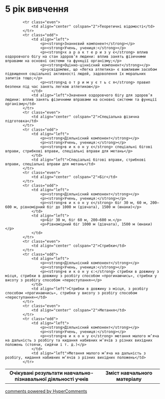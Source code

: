 <div id="hypercomments_widget" class="js-hypercomments-widget invisible"></div>

5 рік вивчення
=============================

<table>
  <body>
    <tr>
<td align="center" width="60%"><strong>Очікувані результати навчально-пізнавальної діяльності учнів</strong></td>
<td align="center" width="40%"><strong>Зміст навчального матеріалу</strong></td>
    </tr>

            <tr class="even">
                <td align="center" colspan="2">Теоретичні відомості</td>
            </tr>
            <tr class="odd">
                <td align="left">
                    <p><strong>Знаннєвий компонент</strong></p>
                    <p><strong>Учень, учениця:</strong></p>
                    <p><strong>х а р а к т е р и з у є</strong> вплив оздоровчого бігу на стан здоров’я людини: вплив занять фізичними вправами на основні системи та функції організму;</p>
                    <p><strong>Оцінно-ціннісний компонент</strong></p>
                    <p>усвідомлює, що «Легка атлетика» є важливим засобом підвищення соціальної активності людей, задоволення їх моральних запитів тощо;</p>
                    <p><strong>д о т р и м у є т ь с я</strong> правил безпеки під час занять легкою атлетикою</p>
                </td>
                <td align="left">Значення оздоровчого бігу для здоров’я людини: вплив занять фізичними вправами на основні системи та функції організму</td>
            </tr>
            <tr class="even">
                <td align="center" colspan="2">Спеціальна фізична підготовка</td>
            </tr>
            <tr class="odd">
                <td align="left">
                    <p><strong>Діяльнісний компонент</strong></p>
                    <p><strong>Учень, учениця:</strong></p>
                    <p><strong>в и к о н у є</strong> спеціальні бігові вправи, стрибкові вправи, спеціальні вправи для метань</p>
                </td>
                <td align="left">Спеціальні бігові вправи, стрибкові вправи, спеціальні вправи для метань</td>
            </tr>
            <tr class="even">
                <td align="center" colspan="2">Біг</td>
            </tr>
            <tr class="odd">
                <td align="left">
                    <p><strong>Діяльнісний компонент</strong></p>
                    <p><strong>Учень, учениця:</strong></p>
                    <p><strong>в и к о н у є</strong> біг 30 м, 60 м, 200–600 м, рівномірний біг до 1000 м (дівчата), 1500 м (юнаки)</p>
                </td>
                <td align="left">
                    <p>Біг 30 м, біг 60 м, 200–600 м.</p>
                    <p>Рівномірний біг 1000 м (дівчата), 1500 м (юнаки)</p>
                </td>
            </tr>
            <tr class="even">
                <td align="center" colspan="2">Стрибки</td>
            </tr>
            <tr class="odd">
                <td align="left">
                    <p><strong>Діяльнісний компонент</strong></p>
                    <p><strong>Учень, учениця:</strong></p>
                    <p><strong>в и к о н у є:</strong> стрибки в довжину з місця, стрибки в довжину з розбігу способом «прогинаючись», стрибки у висоту з розбігу способом «переступання»</p>
                </td>
                <td align="left">Стрибки в довжину з місця, з розбігу способом «прогинаючись», стрибки у висоту з розбігу способом «переступання»</td>
            </tr>
            <tr class="even">
                <td align="center" colspan="2">Метання</td>
            </tr>
            <tr class="odd">
                <td align="left">
                    <p><strong>Діяльнісний компонент</strong></p>
                    <p><strong>Учень, учениця:</strong></p>
                    <p><strong>в и к о н у є</strong> метання малого м’яча на дальність з розбігу та кидання набивних м’ячів з різних вихідних положень (стоячи, сидячи і т. д.)</p>
                </td>
                <td align="left">Метання малого м’яча на дальність з розбігу, кидання набивних м’ячів з різних вихідних положень</td>
            </tr>
  </body>
</table>

<div class="js-hypercomments-container">
    <a href="http://hypercomments.com" class="hc-link" title="comments widget">comments powered by HyperComments</a>
</div>